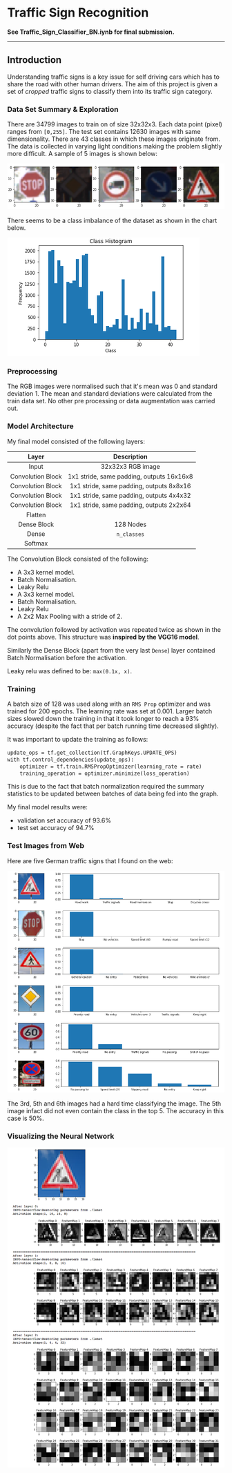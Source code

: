 # **Traffic Sign Recognition**

**See Traffic_Sign_Classifier_BN.iynb for final submission.**


[//]: # (Image References)

[image1]: ./examples/visualization.jpg "Visualization"
[image2]: ./examples/grayscale.jpg "Grayscaling"
[image3]: ./examples/random_noise.jpg "Random Noise"
[image4]: ./images/no_entry.jpg "Traffic Sign 1"
[image5]: ./images/pedestrian.jpg "Traffic Sign 2"
[image6]: ./images/priority.jpg "Traffic Sign 3"
[image7]: ./images/road_word.jpg "Traffic Sign 4"
[image8]: ./images/Stop_sign.jpg "Traffic Sign 5"

---
## Introduction

Understanding traffic signs is a key issue for self driving cars which has to share the road with other human drivers. The aim of this project is given a set of _cropped_ traffic signs to classify them into its traffic sign category.

### Data Set Summary &  Exploration
There are 34799 images to train on of size 32x32x3. Each data point (pixel) ranges from `[0,255]`. The test set contains 12630 images with same dimensionality. There are 43 classes in which these images originate from. The data is collected in varying light conditions making the problem slightly more difficult. A sample of 5 images is shown below:

![sample](./im2/image_sample.png)

There seems to be a class imbalance of the dataset as shown in the chart below.

![hist](./im2/class_hist.png)


### Preprocessing

The RGB images were normalised such that it's mean was 0 and standard deviation 1. The mean and standard deviations were calculated from the train data set. No other pre processing or data augmentation was carried out.


### Model Architecture

My final model consisted of the following layers:

| Layer         		|     Description	        					|
|:---------------------:|:---------------------------------------------:|
| Input         		| 32x32x3 RGB image   							|
| Convolution Block     	| 1x1 stride, same padding, outputs 16x16x8 	|
| Convolution Block     	| 1x1 stride, same padding, outputs 8x8x16 	|
| Convolution Block     	| 1x1 stride, same padding, outputs 4x4x32 	|
| Convolution Block     	| 1x1 stride, same padding, outputs 2x2x64 	|
| Flatten					|												|
| Dense Block	| 128 Nodes 				|
| Dense	    | `n_classes`	|
| Softmax				|    									||

The Convolution Block consisted of the following:
- A 3x3 kernel model.
- Batch Normalisation.
- Leaky Relu
- A 3x3 kernel model.
- Batch Normalisation.
- Leaky Relu
- A 2x2 Max Pooling with a stride of 2.

The convolution followed by activation was repeated twice as shown in the dot points above. This structure was **inspired by the VGG16 model**.

Similarly the Dense Block (apart from the very last `Dense`) layer contained Batch Normalisation before the activation.

Leaky relu was defined to be: `max(0.1x, x)`.

### Training
A batch size of 128 was used along with an `RMS Prop` optimizer and was trained for 200 epochs. The learning rate was set at 0.001. Larger batch sizes slowed down the training in that it took longer to reach a 93% accuracy (despite the fact that per batch running time decreased slightly).

It was important to update the training as follows:
```
update_ops = tf.get_collection(tf.GraphKeys.UPDATE_OPS)
with tf.control_dependencies(update_ops):
    optimizer = tf.train.RMSPropOptimizer(learning_rate = rate)
    training_operation = optimizer.minimize(loss_operation)
```
This is due to the fact that batch normalization required the summary statistics to be updated between batches of data being fed into the graph.

My final model results were:
* validation set accuracy of 93.6%
* test set accuracy of 94.7%


### Test Images from Web
Here are five German traffic signs that I found on the web:

![test images](./im2/test_images.png)

The 3rd, 5th and 6th images had a hard time classifying the image. The 5th image infact did not even contain the class in the top 5. The accuracy in this case is 50%.

### Visualizing the Neural Network
![activation](./im2/activations.png)

